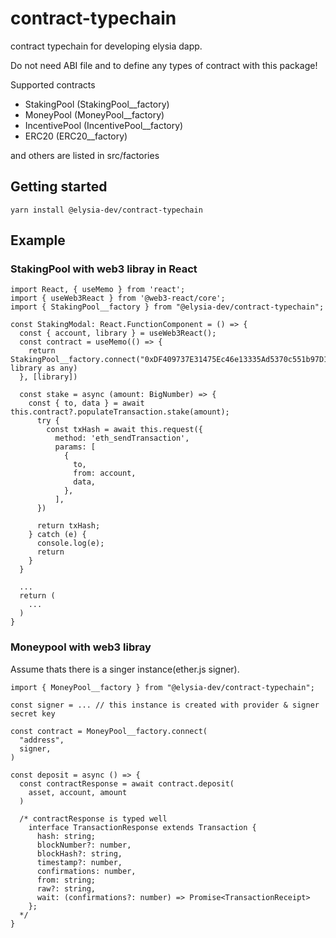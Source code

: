 # contract-typechain

contract typechain for developing elysia dapp.

Do not need ABI file and to define any types of contract with this package!

Supported contracts

- StakingPool (StakingPool\_\_factory)
- MoneyPool (MoneyPool\_\_factory)
- IncentivePool (IncentivePool\_\_factory)
- ERC20 (ERC20\_\_factory)

and others are listed in src/factories

## Getting started

```
yarn install @elysia-dev/contract-typechain
```

## Example

### StakingPool with web3 libray in React

```
import React, { useMemo } from 'react';
import { useWeb3React } from '@web3-react/core';
import { StakingPool__factory } from "@elysia-dev/contract-typechain";

const StakingModal: React.FunctionComponent = () => {
  const { account, library } = useWeb3React();
  const contract = useMemo(() => {
    return StakingPool__factory.connect("0xDF409737E31475Ec46e13335Ad5370c551b97D12", library as any)
  }, [library])

  const stake = async (amount: BigNumber) => {
    const { to, data } = await this.contract?.populateTransaction.stake(amount);
      try {
        const txHash = await this.request({
          method: 'eth_sendTransaction',
          params: [
            {
              to,
              from: account,
              data,
            },
          ],
      })

      return txHash;
    } catch (e) {
      console.log(e);
      return
    }
  }

  ...
  return (
    ...
  )
}
```

### Moneypool with web3 libray

Assume thats there is a singer instance(ether.js signer).

```
import { MoneyPool__factory } from "@elysia-dev/contract-typechain";

const signer = ... // this instance is created with provider & signer secret key

const contract = MoneyPool__factory.connect(
  "address",
  signer,
)

const deposit = async () => {
  const contractResponse = await contract.deposit(
    asset, account, amount
  )

  /* contractResponse is typed well
    interface TransactionResponse extends Transaction {
      hash: string;
      blockNumber?: number,
      blockHash?: string,
      timestamp?: number,
      confirmations: number,
      from: string;
      raw?: string,
      wait: (confirmations?: number) => Promise<TransactionReceipt>
    };
  */
}

```
